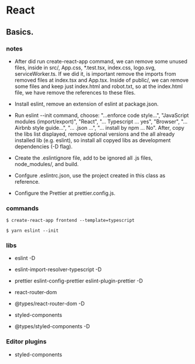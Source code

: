 # React

## Basics.

### notes
  - After did run create-react-app command, we can remove some unused files, inside in src/, App.css, *.test.tsx, index.css, logo.svg, serviceWorker.ts. If we did it, is important remove the imports from removed files at index.tsx and App.tsx.
  Inside of public/, we can remove some files and keep just index.html and robot.txt, so at the index.html file, we have remove the references to these files.

  - Install eslint, remove an extension of eslint at package.json.

  - Run eslint --init command, choose: "...enforce code style...", "JavaScript modules (import/export)", "React", "... Typescript ... yes", "Browser", "... Airbnb style guide...", "... .json ...", "... install by npm ... No". After, copy the libs list displayed, remove optional versions and the all already installed lib (e.g. eslint), so install all copyed libs as development dependencies (-D flag).

  - Create the .eslintignore file, add to be ignored all .js files, node_modules/, and build.

  - Confgure .eslintrc.json, use the project created in this class as reference.

  - Configure the Prettier at prettier.config.js.
  

### commands
    $ create-react-app frontend --template=typescript

    $ yarn eslint --init

### libs
  - eslint -D
  
  - eslint-import-resolver-typescript -D
  
  - prettier eslint-config-prettier eslint-plugin-prettier -D

  - react-router-dom

  - @types/react-router-dom -D

  - styled-components

  - @types/styled-components -D

### Editor plugins
  - styled-components
